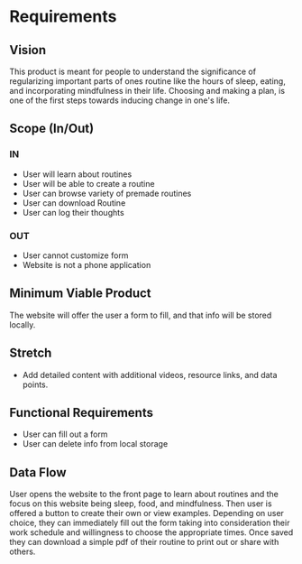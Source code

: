 # Requirements

## Vision

This product is meant for people to understand the significance of regularizing important parts of ones routine like the hours of sleep, eating, and incorporating mindfulness in their life. Choosing and making a plan, is one of the first steps towards inducing change in one's life.

## Scope (In/Out)

### IN

* User will learn about routines
* User will be able to create a routine
* User can browse variety of premade routines
* User can download Routine
* User can log their thoughts

### OUT

* User cannot customize form
* Website is not a phone application

## Minimum Viable Product

The website will offer the user a form to fill, and that info will be stored locally.

## Stretch

* Add detailed content with additional videos, resource links, and data points.

## Functional Requirements

* User can fill out a form
* User can delete info from local storage

## Data Flow

User opens the website to the front page to learn about routines and the focus on this website being sleep, food, and mindfulness. Then user is offered a button to create their own or view examples. Depending on user choice, they can immediately fill out the form taking into consideration their work schedule and willingness to choose the appropriate times. Once saved they can download a simple pdf of their routine to print out or share with others.
